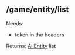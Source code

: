 ## /game/entity/list

Needs:  
  - token in the headers
  
Returns: [AllEntity](https://github.com/mateoox600/RGRPG/blob/master/docs/docs/entity/AllEntity.md) list